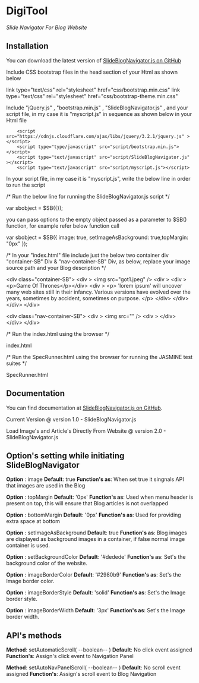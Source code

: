 # DigiTool



*Slide Navigator For Blog Website* 

## Installation

You can download the latest version of [SlideBlogNavigator.js on GitHub](https://github.com/Alok0110/DigiTool)

Include CSS bootstrap files in the head section of your Html as shown below

<!-- Bootstrap css files -->
link type="text/css" rel="stylesheet" href="css/bootstrap.min.css" 
link type="text/css" rel="stylesheet" href="css/bootstrap-theme.min.css" 

Include "jQuery.js" , "bootstrap.min.js" , "SlideBlogNavigator.js" , and your script file, in my case it is "myscript.js" in sequence as shown below in your Html file

<!-- Bootstrap JS files here -->
        <script src="https://cdnjs.cloudflare.com/ajax/libs/jquery/3.2.1/jquery.js" ></script>
        <script type="type/javascript" src="script/bootstrap.min.js"></script>
        <script type="text/javascript" src="script/SlideBlogNavigator.js" ></script>
        <script type="text/javascript" src="script/myscript.js"></script>
        
In your script file, in my case it is "myscript.js", write the below line in order to run the script

/* Run the below line for running the SlideBlogNavigator.js script */

var sbobject = $SB({});

you can pass options to the empty object passed as a parameter to $SB() function, for example refer below function call

var sbobject = $SB({ image: true, setImageAsBackground: true,topMargin: "0px" });

/* In your "index.html" file include just the below two container div "container-SB" Div & "nav-container-SB" Div, as below, replace your image source path and your Blog description */

<!-- Copy paste below template, replace image source path and blog description, this is the first container -->
&lt;div class="container-SB"&gt; 
            &lt;div &gt; 
                &lt;img  src="got1.jpeg" /&gt; 
            &lt;div &gt; 
                    &lt;div &gt;&lt;p&gt;Game Of Thrones&lt;/p&gt;&lt;/div&gt;
                    &lt;div &gt; 
                        &lt;p&gt; 
                            'lorem ipsum' will uncover many web sites still in their infancy. Various versions have evolved over the years, sometimes by accident, sometimes on purpose.
                        &lt;/p&gt;
                    &lt;/div&gt;
                &lt;/div&gt;
            &lt;/div&gt;
&lt;/div&gt;

<!-- Copy paste below template, replace image source path, this is the second container -->
&lt;div class="nav-container-SB"&gt;
            &lt;div &gt;
                 &lt;img  src="" /&gt;
                 &lt;div &gt; &lt;/div&gt;
             &lt;/div&gt;
 &lt;/div>

/* Run the index.html using the browser */

index.html

/* Run the SpecRunner.html using the browser for running the JASMINE test suites */

SpecRunner.html

## Documentation

You can find documentation at [SlideBlogNavigator.js on GitHub](https://github.com/Alok0110/DigiTool).

Current Version @ version 1.0 - SlideBlogNavigator.js

Load Image's and Article's Directly From Website @ version 2.0 - SlideBlogNavigator.js


## Option's setting while initiating SlideBlogNavigator


<b>Option</b> : image
<b>Default</b>: true
<b>Function's as</b>: When set true it singnals API that images are used in the Blog

<b>Option</b> : topMargin
<b>Default</b>: '0px'
<b>Function's as</b>: Used when menu header is present on top, this will ensure that Blog articles is not overlapped

<b>Option</b> : bottomMargin
<b>Default</b>: '0px'
<b>Function's as</b>: Used for providing extra space at bottom

<b>Option</b> : setImageAsBackground
<b>Default</b>: true
<b>Function's as</b>: Blog images are displayed as background images in a container, if false normal image container is used.

<b>Option</b> : setBackgroundColor
<b>Default</b>: '#dedede'
<b>Function's as</b>: Set's the background color of the website.

<b>Option</b> : imageBorderColor
<b>Default</b>: '#2980b9'
<b>Function's as</b>: Set's the Image border color.

<b>Option</b> : imageBorderStyle
<b>Default</b>: 'solid'
<b>Function's as</b>: Set's the Image border style.

<b>Option</b> : imageBorderWidth
<b>Default</b>: '3px'
<b>Function's as</b>: Set's the Image border width.


## API's methods

<b>Method</b>: setAutomaticScroll( --boolean-- )
<b>Default</b>: No click event assigned
<b>Function's</b>: Assign's click event to Navigation Panel

<b>Method</b>: setAutoNavPanelScroll( --boolean-- )
<b>Default</b>: No scroll event assigned
<b>Function's</b>: Assign's scroll event to Blog Navigation


